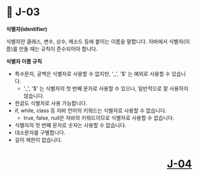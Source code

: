 # 📖 J-03
**식별자(identifier)** 

식별자란 클래스, 변수, 상수, 메소드 등에 붙이는 이름을 말합니다.
자바에서 식별자(이름)를 만들 때는 규칙이 준수되어야 합니다.

**식별자 이름 규칙**
* 특수문자, 공백은 식별자로 사용할 수 없지만, '_', '$' 는 예외로 사용할 수 있습니다.
  * '_', '$' 는 식별자의 첫 번째 문자로 사용할 수 있으나, 일반적으로 잘 사용하지 않습니다.
* 한글도 식별자로 사용 가능합니다.
* if, while, class 등 자바 언어의 키워드는 식별자로 사용할 수 없습니다.
  * true, false, null은 자바의 키워드이므로 식별자로 사용할 수 없습니다.
* 식별자의 첫 번째 문자로 숫자는 사용할 수 없습니다.
* 대소문자를 구별합니다.
* 길이 제한이 없습니다.


# <p align="right">[J-04](./J_04.md)</p>
